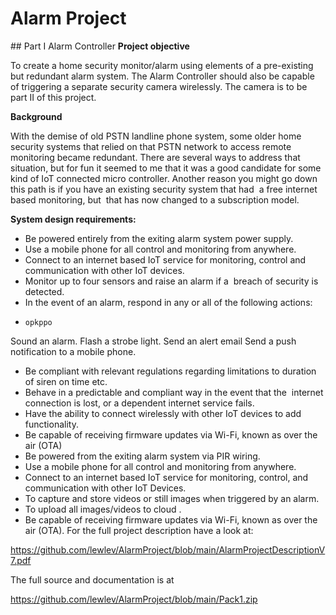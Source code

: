 # Alarm Project
## Part I Alarm Controller
**Project objective**

To create a home security monitor/alarm using elements of a pre-existing but redundant alarm system. The Alarm Controller should also be capable of triggering a separate security camera wirelessly. The camera is to be part II of this project.

**Background**

With the demise of old PSTN landline phone system, some older home security systems that relied on that PSTN network to access remote monitoring became redundant. There are several ways to address that situation, but for fun it seemed to me that it was a good candidate for some kind of IoT connected micro controller. Another reason you might go down this path is if you have an existing security system that had  a free internet based monitoring, but  that has now changed to a subscription model.

**System design requirements:**
* Be powered entirely from the exiting alarm system power supply.
* Use a mobile phone for all control and monitoring from anywhere.
* Connect to an internet based IoT service for monitoring, control and communication with other IoT devices.
* Monitor up to four sensors and raise an alarm if a  breach of security is detected.
*  In the event of an alarm, respond in any or all of the following actions:
-     opkppo
Sound an alarm.
    Flash a strobe light.
    Send an alert email
    Send a push notification to a mobile phone.
* Be compliant with relevant regulations regarding limitations to duration of siren on time etc.
* Behave in a predictable and compliant way in the event that the  internet connection is lost, or a dependent internet service fails.
* Have the ability to connect wirelessly with other IoT devices to add functionality.
* Be capable of receiving firmware updates via Wi-Fi, known as  over the air (OTA)
* Be powered from the exiting alarm system via PIR wiring.
* Use a mobile phone for all control and monitoring from anywhere.
* Connect to an internet based IoT service for monitoring, control, and communication with other IoT Devices.
* To capture and store videos or still images when triggered by an alarm.
* To upload all images/videos to cloud .
* Be capable of receiving firmware updates via Wi-Fi, known as  over the air (OTA).
For the full project description have a look at:

https://github.com/lewlev/AlarmProject/blob/main/AlarmProjectDescriptionV7.pdf

The full source and documentation is at

https://github.com/lewlev/AlarmProject/blob/main/Pack1.zip